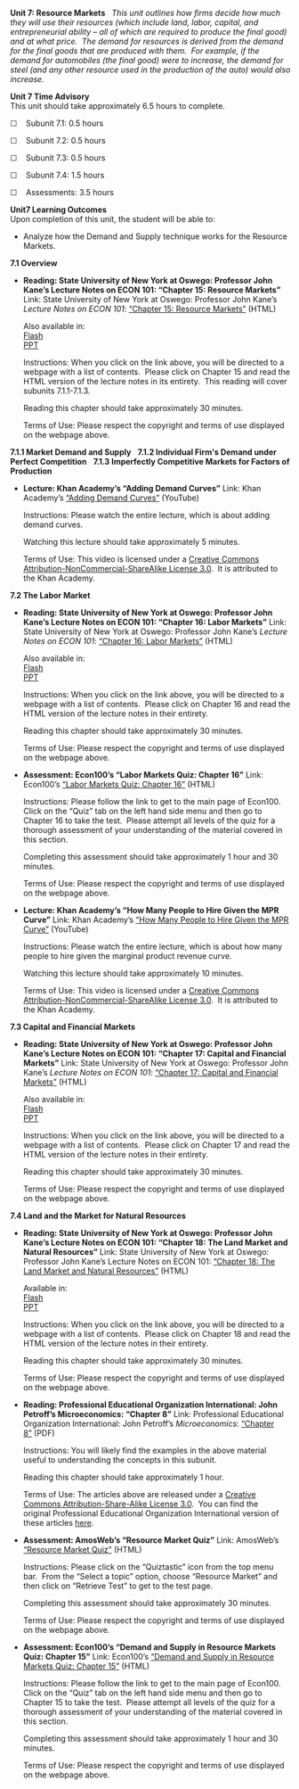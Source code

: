 **Unit 7: Resource Markets** <span id="7"></span> 
*This unit outlines how firms decide how much they will use their
resources (which include land, labor, capital, and entrepreneurial
ability – all of which are required to produce the final good) and at
what price.  The demand for resources is derived from the demand for the
final goods that are produced with them.  For example, if the demand for
automobiles (the final good) were to increase, the demand for steel (and
any other resource used in the production of the auto) would also
increase.*

**Unit 7 Time Advisory**  
This unit should take approximately 6.5 hours to complete.  
  
 ☐    Subunit 7.1: 0.5 hours  
  
 ☐    Subunit 7.2: 0.5 hours  
  
 ☐    Subunit 7.3: 0.5 hours  
  
 ☐    Subunit 7.4: 1.5 hours  
  
 ☐    Assessments: 3.5 hours

**Unit7 Learning Outcomes**  
Upon completion of this unit, the student will be able to:
-   Analyze how the Demand and Supply technique works for the Resource
    Markets.

**7.1 Overview** <span id="7.1"></span> 
-   **Reading: State University of New York at Oswego: Professor John
    Kane’s Lecture Notes on ECON 101: “Chapter 15: Resource Markets”**
    Link: State University of New York at Oswego: Professor John Kane’s
    *Lecture Notes on ECON 101*: [“Chapter 15: Resource
    Markets”](http://www.oswego.edu/~economic/eco101/chap15/chap15.htm) (HTML)  
      
     Also available in:  
     [Flash](http://economic.oswego.edu/eco101/chapter15.htm)  
     [PPT](http://economic.oswego.edu/eco101/chap15.ppt)  
      
     Instructions: When you click on the link above, you will be
    directed to a webpage with a list of contents.  Please click on
    Chapter 15 and read the HTML version of the lecture notes in its
    entirety.  This reading will cover subunits 7.1.1-7.1.3.  
      
     Reading this chapter should take approximately 30 minutes.  
      
     Terms of Use: Please respect the copyright and terms of use
    displayed on the webpage above.

**7.1.1 Market Demand and Supply** <span id="7.1.1"></span> 
**7.1.2 Individual Firm's Demand under Perfect Competition** <span
id="7.1.2"></span> 
**7.1.3 Imperfectly Competitive Markets for Factors of Production**
<span id="7.1.3"></span> 
-   **Lecture: Khan Academy’s “Adding Demand Curves”**
    Link: Khan Academy’s [“Adding Demand
    Curves”](https://www.khanacademy.org/science/microeconomics/firm-economic-profit/labor-marginal-product-rev/v/adding-demand-curves) (YouTube)  
      
     Instructions: Please watch the entire lecture, which is about
    adding demand curves.  
      
     Watching this lecture should take approximately 5 minutes.  
      
     Terms of Use: This video is licensed under a [Creative Commons
    Attribution-NonCommercial-ShareAlike License 3.0](http://creativecommons.org/licenses/by-nc-sa/3.0/us/deed.en_CA).
     It is attributed to the Khan Academy.

**7.2 The Labor Market** <span id="7.2"></span> 
-   **Reading: State University of New York at Oswego: Professor John
    Kane’s Lecture Notes on ECON 101: “Chapter 16: Labor Markets”**
    Link: State University of New York at Oswego: Professor John Kane’s
    *Lecture Notes on ECON 101*: [“Chapter 16: Labor
    Markets”](http://www.oswego.edu/~economic/eco101/chap16/chap16.htm)
    (HTML)  
      
     Also available in:  
     [Flash](http://economic.oswego.edu/eco101/chapter16.htm)  
     [PPT](http://economic.oswego.edu/eco101/chap16.ppt)  
      
     Instructions: When you click on the link above, you will be
    directed to a webpage with a list of contents.  Please click on
    Chapter 16 and read the HTML version of the lecture notes in their
    entirety.  
      
     Reading this chapter should take approximately 30 minutes.  
      
     Terms of Use: Please respect the copyright and terms of use
    displayed on the webpage above.

-   **Assessment: Econ100’s “Labor Markets Quiz: Chapter 16”**
    Link: Econ100’s [“Labor Markets Quiz: Chapter
    16”](http://www.econ100.com/usa/mic5e/index.html) (HTML)  
      
     Instructions: Please follow the link to get to the main page of
    Econ100.  Click on the “Quiz” tab on the left hand side menu and
    then go to Chapter 16 to take the test.  Please attempt all levels
    of the quiz for a thorough assessment of your understanding of the
    material covered in this section.  
      
     Completing this assessment should take approximately 1 hour and 30
    minutes.  
      
     Terms of Use: Please respect the copyright and terms of use
    displayed on the webpage above.

-   **Lecture: Khan Academy’s “How Many People to Hire Given the MPR
    Curve”**
    Link: Khan Academy’s [“How Many People to Hire Given the MPR
    Curve”](https://www.khanacademy.org/science/microeconomics/firm-economic-profit/labor-marginal-product-rev/v/how-many-people-to-hire-given-the-mpr-curve) (YouTube)  
      
     Instructions: Please watch the entire lecture, which is about how
    many people to hire given the marginal product revenue curve.  
      
     Watching this lecture should take approximately 10 minutes.  
      
     Terms of Use: This video is licensed under a [Creative Commons
    Attribution-NonCommercial-ShareAlike License 3.0](http://creativecommons.org/licenses/by-nc-sa/3.0/us/deed.en_CA).
     It is attributed to the Khan Academy.

**7.3 Capital and Financial Markets** <span id="7.3"></span> 
-   **Reading: State University of New York at Oswego: Professor John
    Kane’s Lecture Notes on ECON 101: “Chapter 17: Capital and Financial
    Markets”**
    Link: State University of New York at Oswego: Professor John Kane’s
    *Lecture Notes on ECON 101*: [“Chapter 17: Capital and Financial
    Markets”](http://www.oswego.edu/~economic/eco101/chap17/chap17.htm) (HTML)  
      
     Also available in:  
     [Flash](http://economic.oswego.edu/eco101/chapter17.htm)  
     [PPT](http://economic.oswego.edu/eco101/chap17.ppt)  
      
     Instructions: When you click on the link above, you will be
    directed to a webpage with a list of contents.  Please click on
    Chapter 17 and read the HTML version of the lecture notes in their
    entirety.  
      
     Reading this chapter should take approximately 30 minutes.  
      
     Terms of Use: Please respect the copyright and terms of use
    displayed on the webpage above.

**7.4 Land and the Market for Natural Resources** <span
id="7.4"></span> 
-   **Reading: State University of New York at Oswego: Professor John
    Kane’s Lecture Notes on ECON 101: “Chapter 18: The Land Market and
    Natural Resources”**
    Link: State University of New York at Oswego: Professor John Kane’s
    Lecture Notes on ECON 101: [“Chapter 18: The Land Market and Natural
    Resources”](http://www.oswego.edu/~economic/eco101/chap18/chap18.htm) (HTML)  
      
     Available in:  
     [Flash](http://economic.oswego.edu/eco101/chapter18.htm)  
     [PPT](http://economic.oswego.edu/eco101/chap18.ppt)  
      
     Instructions: When you click on the link above, you will be
    directed to a webpage with a list of contents.  Please click on
    Chapter 18 and read the HTML version of the lecture notes in their
    entirety.  
      
     Reading this chapter should take approximately 30 minutes.  
      
     Terms of Use: Please respect the copyright and terms of use
    displayed on the webpage above.

-   **Reading: Professional Educational Organization International: John
    Petroff’s Microeconomics: “Chapter 8”**
    Link: Professional Educational Organization International: John
    Petroff’s *Microeconomics*: [“Chapter
    8”](https://resources.saylor.org/archived/wp-content/uploads/2012/07/ECON101-Petroff-Chapter-8.pdf) (PDF)  
      
     Instructions: You will likely find the examples in the above
    material useful to understanding the concepts in this subunit.  
      
     Reading this chapter should take approximately 1 hour.  
      
     Terms of Use: The articles above are released under a [Creative
    Commons Attribution-Share-Alike License
    3.0](http://creativecommons.org/licenses/by-sa/3.0/).  You can find
    the original Professional Educational Organization
    International version of these
    articles [here](http://www.peoi.org/Courses/Coursesen/mic/fram8.html).

-   **Assessment: AmosWeb’s “Resource Market Quiz”**
    Link: AmosWeb’s [“Resource Market
    Quiz”](http://www.amosweb.com/cgi-bin/awb_nav.pl) (HTML)  
      
     Instructions: Please click on the “Quiztastic” icon from the top
    menu bar.  From the “Select a topic” option, choose “Resource
    Market” and then click on “Retrieve Test” to get to the test page.  
      
     Completing this assessment should take approximately 30 minutes.  
      
     Terms of Use: Please respect the copyright and terms of use
    displayed on the webpage above.

-   **Assessment: Econ100’s “Demand and Supply in Resource Markets Quiz:
    Chapter 15”**
    Link: Econ100’s [“Demand and Supply in Resource Markets Quiz:
    Chapter 15”](http://www.econ100.com/usa/mic5e/index.html) (HTML)  
      
     Instructions: Please follow the link to get to the main page of
    Econ100.  Click on the “Quiz” tab on the left hand side menu and
    then go to Chapter 15 to take the test.  Please attempt all levels
    of the quiz for a thorough assessment of your understanding of the
    material covered in this section.  
      
     Completing this assessment should take approximately 1 hour and 30
    minutes.  
      
     Terms of Use: Please respect the copyright and terms of use
    displayed on the webpage above.


